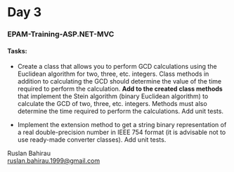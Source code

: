﻿# Day 3
### EPAM-Training-ASP.NET-MVC

#### Tasks:

+ Create a class that allows you to perform GCD calculations using the Euclidean algorithm for two, 
three, etc. integers. Class methods in addition to calculating the GCD should determine the value of 
the time required to perform the calculation. **Add to the created class methods** that implement 
the Stein algorithm (binary Euclidean algorithm) to calculate the GCD of two, three, etc. integers. 
Methods must also determine the time required to perform the calculations. 
Add unit tests.

+ Implement the extension method to get a string binary 
representation of a real double-precision number in IEEE 754 format 
(it is advisable not to use ready-made converter classes). 
Add unit tests.


Ruslan Bahirau  
ruslan.bahirau.1999@gmail.com